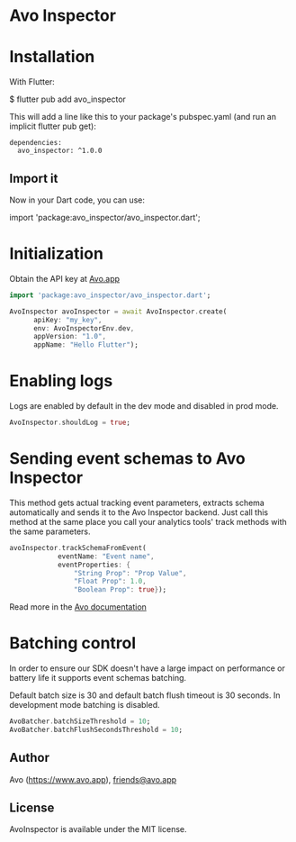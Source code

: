 # Avo Inspector

# Installation

With Flutter:

 $ flutter pub add avo_inspector

This will add a line like this to your package's pubspec.yaml (and run an implicit flutter pub get):

```
dependencies:
  avo_inspector: ^1.0.0
```

## Import it

Now in your Dart code, you can use:

import 'package:avo_inspector/avo_inspector.dart';

# Initialization

Obtain the API key at [Avo.app](https://www.avo.app/welcome)

```dart
import 'package:avo_inspector/avo_inspector.dart';

AvoInspector avoInspector = await AvoInspector.create(
      apiKey: "my_key",
      env: AvoInspectorEnv.dev,
      appVersion: "1.0",
      appName: "Hello Flutter");
```

# Enabling logs

Logs are enabled by default in the dev mode and disabled in prod mode.

```dart
AvoInspector.shouldLog = true;
```

# Sending event schemas to Avo Inspector

This method gets actual tracking event parameters, extracts schema automatically and sends it to the Avo Inspector backend.
Just call this method at the same place you call your analytics tools' track methods with the same parameters.

```dart
avoInspector.trackSchemaFromEvent(
            eventName: "Event name",
            eventProperties: {
                "String Prop": "Prop Value",
                "Float Prop": 1.0,
                "Boolean Prop": true});
```

Read more in the [Avo documentation](https://www.avo.app/docs/implementation/avo-inspector-overview)

# Batching control

In order to ensure our SDK doesn't have a large impact on performance or battery life it supports event schemas batching.

Default batch size is 30 and default batch flush timeout is 30 seconds.
In development mode batching is disabled.

```dart
AvoBatcher.batchSizeThreshold = 10;
AvoBatcher.batchFlushSecondsThreshold = 10;
```

## Author

Avo (https://www.avo.app), friends@avo.app

## License

AvoInspector is available under the MIT license.
